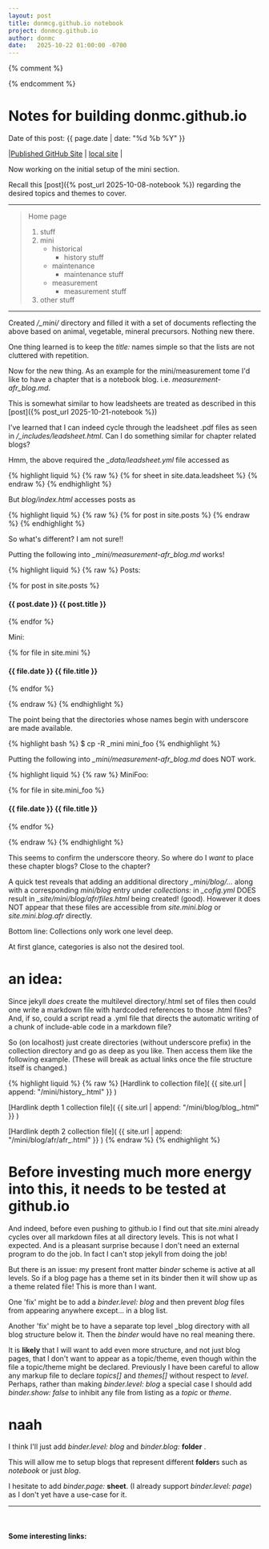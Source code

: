 ```yaml
---
layout: post
title: donmcg.github.io notebook 
project: donmcg.github.io
author: donmc
date:   2025-10-22 01:00:00 -0700
---
```


{% comment %}
<head>
    <script type="text/javascript" async
      src="https://cdnjs.cloudflare.com/ajax/libs/mathjax/2.7.7/MathJax.js?config=TeX-MML-AM_CHTML">
    </script>
</head>
{% endcomment %}

# Notes for building donmc.github.io
Date of this post: {{ page.date | date: "%d %b %Y" }}

|[Published GitHub Site](https://donmcg.github.io) | [local site](http://localhost:4000) |

Now working on the initial setup of the mini section.

Recall this [post]({% post_url 2025-10-08-notebook %}) regarding the 
desired topics and themes to cover.

---

> Home page
> 
> 1. stuff
> 2. mini
>      - historical
>          * history stuff
>      - maintenance
>          * maintenance stuff
>      - measurement
>          * measurement stuff
> 3. other stuff

---

Created */_mini/* directory and filled it with a set of documents reflecting
the above based on animal, vegetable, mineral precursors. Nothing new there.

One thing learned is to keep the *title:* names simple so that the
lists are not cluttered with repetition.

Now for the new thing.  As an example for the mini/measurement tome I'd
like to have a chapter that is a notebook blog.  i.e. *measurement-afr_blog.md*.

This is somewhat similar to how leadsheets are treated as described in this 
[post]({% post_url 2025-10-21-notebook %})

I've learned that I can indeed cycle through the leadsheet .pdf files 
as seen in */_includes/leadsheet.html*.  Can I do something similar
for chapter related blogs?

Hmm, the above required the *_data/leadsheet.yml* file accessed as

{% highlight liquid %}
{% raw %}
{% for sheet in site.data.leadsheet %}
{% endraw %}
{% endhighlight %}

But *blog/index.html* accesses posts as

{% highlight liquid %}
{% raw %}
{% for post in site.posts %}
{% endraw %}
{% endhighlight %}

So what's different?  I am not sure!!

Putting the following into *_mini/measurement-afr_blog.md* works!

{% highlight liquid %}
{% raw %}
Posts:

{% for post in site.posts %}
  <h4> {{ post.date }} {{ post.title }} </h4>
{% endfor %}

Mini:

{% for file in site.mini %}
  <h4> {{ file.date }} {{ file.title }} </h4>
{% endfor %}

{% endraw %}
{% endhighlight %}

The point being that the directories whose names begin with underscore
are made available.

{% highlight bash %}
$ cp -R _mini mini_foo
{% endhighlight %}

Putting the following into *_mini/measurement-afr_blog.md* does NOT work.

{% highlight liquid %}
{% raw %}
MiniFoo:

{% for file in site.mini_foo %}
  <h4> {{ file.date }} {{ file.title }} </h4>
{% endfor %}

{% endraw %}
{% endhighlight %}

This seems to confirm the underscore theory.  So where do I *want* to place
these chapter blogs?  Close to the chapter?

A quick test reveals that adding an additional directory *_mini/blog/...*
along with a corresponding *mini/blog* entry under *collections:* in
*_cofig.yml* DOES result in *_site/mini/blog/afr/files.html* being
created!  (good).  However it does NOT appear that these files
are accessible from *site.mini.blog* or *site.mini.blog.afr* directly.

Bottom line: Collections only work one level deep.

At first glance, categories is also not the desired tool.

# an idea:

Since jekyll *does* create the multilevel directory/.html set of files
then could one write a markdown file with hardcoded references
to those .html files?  And, if so, could a script read a .yml file
that directs the automatic writing of a chunk of include-able code
in a markdown file?

So (on localhost) just create directories (without underscore prefix)
in the collection directory and go as deep as you like.  Then
access them like the following example.  (These will break as actual
links once the file structure itself is changed.)

{% highlight liquid %}
{% raw %}
[Hardlink to collection file]( {{ site.url | append: "/mini/history_.html" }} )

[Hardlink depth 1 collection file]( {{ site.url | append: "/mini/blog/blog_.html" }} )

[Hardlink depth 2 collection file]( {{ site.url | append: "/mini/blog/afr/afr_.html" }} )
{% endraw %}
{% endhighlight %}

# Before investing much more energy into this, it needs to be tested at github.io

And indeed, before even pushing to github.io I find out that 
site.mini already cycles over all markdown files at all directory levels.
This is not what I expected. And is a pleasant surprise because I don't
need an external program to do the job.  In fact I can't stop jekyll
from doing the job!

But there is an issue:  my present front matter *binder* scheme is active 
at all levels.  So if a blog page has a theme set in its binder then
it will show up as a theme related file!  This is more than I want.

One 'fix' might be to add a *binder.level: blog* and then prevent *blog*
files from appearing anywhere except... in a blog list. 

Another 'fix' might be to have a separate top level _blog directory with
all blog structure below it.
Then the *binder* would have no real meaning there.

It is **likely** that I will want to add even more structure, and not just
blog pages, that I don't want to appear as a topic/theme, even though within the
file a topic/theme might be declared.  Previously I have been careful
to allow any markup file to declare *topics[]* and *themes[]* without respect
to *level*. Perhaps, rather than making *binder.level: blog* a special case
I should add *binder.show: false* to inhibit any file from listing
as a *topic* or *theme*.

# naah

I think I'll just add *binder.level: blog* and *binder.blog:* **folder** .

This will allow me to setup blogs that represent different **folder**s such
as *notebook* or just *blog*.

I hesitate to add *binder.page:* **sheet**.  (I already support
*binder.level: page*) as I don't yet have a use-case for it.


---
&nbsp;
#### Some interesting links:
